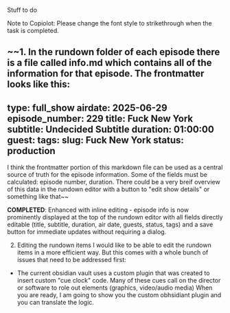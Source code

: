 Stuff to do

Note to Copiolot: Please change the font style to strikethrough when the task is completed.

~~1. In the rundown folder of each episode there is a file called info.md which contains all of the information for that episode. The frontmatter looks like this:
---
type: full_show
airdate: 2025-06-29
episode_number: 229
title: Fuck New York
subtitle: Undecided Subtitle
duration: 01:00:00
guest: 
tags: 
slug: Fuck New York
status: production
---
I think the frontmatter portion of this markdown file can be used as a central source of truth for the episode information.  Some of the fields must be calculated: episode number, duration.  There could be a very breif overview of this data in the rundown editor with a button to "edit show details" or something like that~~

**COMPLETED**: Enhanced with inline editing - episode info is now prominently displayed at the top of the rundown editor with all fields directly editable (title, subtitle, duration, air date, guests, status, tags) and a save button for immediate updates without requiring a dialog.  




2. Editing the rundown items
I would like to be able to edit the rundown items in a more efficient way. But this comes with a whole bunch of issues that need to be addressed first:
  - The current obsidian vault uses a custom plugin that was created to insert custom "cue clock" code.  Many of these cues call on the director or software to role out elements (graphics, video/audio media)  When you are ready, I am going to show you the custom obhsidiant plugin and you can translate the logic. 